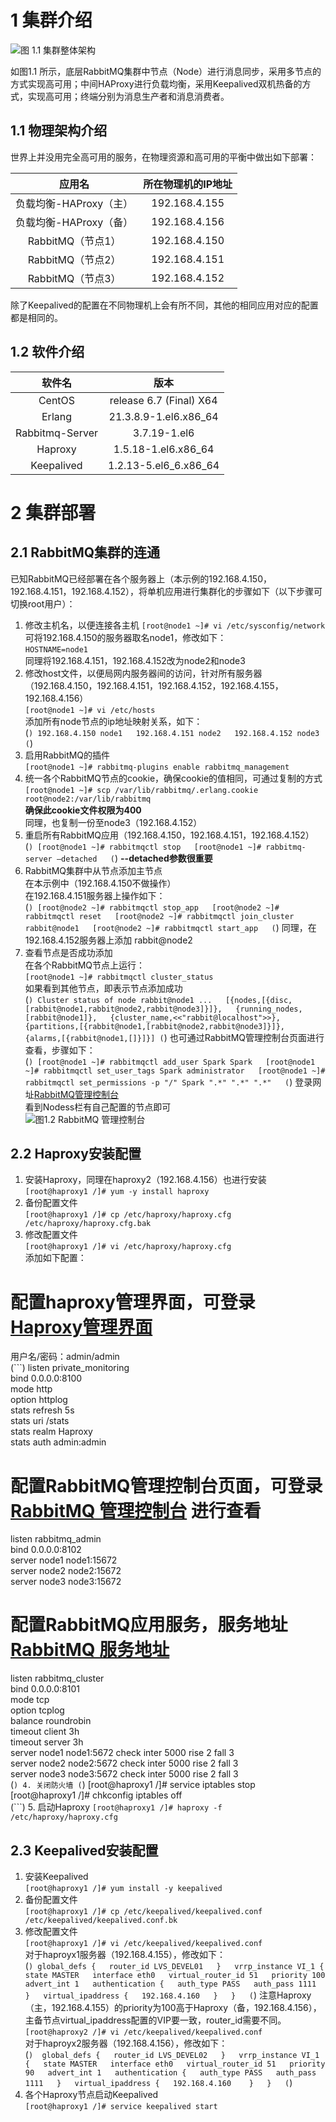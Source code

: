 # 1 集群介绍
![图 1.1 集群整体架构](https://github.com/SparkZhou1994/MessageQueueLearn/blob/master/RabbitMQ_Cluster.png "集群整体架构")

如图1.1 所示，底层RabbitMQ集群中节点（Node）进行消息同步，采用多节点的方式实现高可用；中间HAProxy进行负载均衡，采用Keepalived双机热备的方式，实现高可用；终端分别为消息生产者和消息消费者。

## 1.1 物理架构介绍

世界上并没用完全高可用的服务，在物理资源和高可用的平衡中做出如下部署：

应用名|所在物理机的IP地址
:--:|:--:
负载均衡-HAProxy（主） | 192.168.4.155
负载均衡-HAProxy（备） | 192.168.4.156
RabbitMQ（节点1） | 192.168.4.150
RabbitMQ（节点2） | 192.168.4.151
RabbitMQ（节点3） | 192.168.4.152

除了Keepalived的配置在不同物理机上会有所不同，其他的相同应用对应的配置都是相同的。

## 1.2 软件介绍

软件名|版本
:--:|:--:
CentOS | release 6.7 (Final) X64
Erlang | 21.3.8.9-1.el6.x86_64
Rabbitmq-Server | 3.7.19-1.el6
Haproxy | 1.5.18-1.el6.x86_64
Keepalived | 1.2.13-5.el6_6.x86_64

# 2 集群部署
## 2.1 RabbitMQ集群的连通

已知RabbitMQ已经部署在各个服务器上（本示例的192.168.4.150，192.168.4.151，192.168.4.152），将单机应用进行集群化的步骤如下（以下步骤可切换root用户）：

1. 修改主机名，以便连接各主机
`[root@node1 ~]# vi /etc/sysconfig/network`  
可将192.168.4.150的服务器取名node1，修改如下：  
`HOSTNAME=node1`  
同理将192.168.4.151，192.168.4.152改为node2和node3  
2. 修改host文件，以便局网内服务器间的访问，针对所有服务器（192.168.4.150，192.168.4.151，192.168.4.152，192.168.4.155，192.168.4.156）  
`[root@node1 ~]# vi /etc/hosts`  
添加所有node节点的ip地址映射关系，如下：  
(```)
192.168.4.150 node1  
192.168.4.151 node2  
192.168.4.152 node3  
(```)
3. 启用RabbitMQ的插件  
`[root@node1 ~]# rabbitmq-plugins enable rabbitmq_management`  
4. 统一各个RabbitMQ节点的cookie，确保cookie的值相同，可通过复制的方式  
`[root@node1 ~]# scp /var/lib/rabbitmq/.erlang.cookie root@node2:/var/lib/rabbitmq`  
**确保此cookie文件权限为400**  
同理，也复制一份至node3（192.168.4.152）  
5. 重启所有RabbitMQ应用（192.168.4.150，192.168.4.151，192.168.4.152）  
(```)
[root@node1 ~]# rabbitmqctl stop  
[root@node1 ~]# rabbitmq-server –detached  
(```)
**--detached参数很重要**  
6. RabbitMQ集群中从节点添加主节点  
在本示例中（192.168.4.150不做操作）  
在192.168.4.151服务器上操作如下：  
(```)
[root@node2 ~]# rabbitmqctl stop_app  
[root@node2 ~]# rabbitmqctl reset  
[root@node2 ~]# rabbitmqctl join_cluster rabbit@node1  
[root@node2 ~]# rabbitmqctl start_app  
(```)
同理，在192.168.4.152服务器上添加 rabbit@node2  
7. 查看节点是否成功添加  
在各个RabbitMQ节点上运行：  
`[root@node1 ~]# rabbitmqctl cluster_status`  
如果看到其他节点，即表示节点添加成功  
(```)
Cluster status of node rabbit@node1 ...  
[{nodes,[{disc,[rabbit@node1,rabbit@node2,rabbit@node3]}]},  
 {running_nodes,[rabbit@node1]},  
 {cluster_name,<<"rabbit@localhost">>},   
 {partitions,[{rabbit@node1,[rabbit@node2,rabbit@node3]}]},  
 {alarms,[{rabbit@node1,[]}]}]
(```) 
也可通过RabbitMQ管理控制台页面进行查看，步骤如下：  
(```)
[root@node1 ~]# rabbitmqctl add_user Spark Spark  
[root@node1 ~]# rabbitmqctl set_user_tags Spark administrator  
[root@node1 ~]# rabbitmqctl set_permissions -p "/" Spark ".*" ".*" ".*"  
(```)
登录网址[RabbitMQ管理控制台](http://192.168.4.150:15672/)  
看到Nodess栏有自己配置的节点即可  
![图1.2 RabbitMQ 管理控制台](https://github.com/SparkZhou1994/MessageQueueLearn/blob/master/RabbitMQ_Management.png "RabbitMQ 管理控制台")

## 2.2 Haproxy安装配置
1. 安装Haproxy，同理在haproxy2（192.168.4.156）也进行安装  
`[root@haproxy1 /]# yum -y install haproxy`  
2. 备份配置文件  
`[root@haproxy1 /]# cp /etc/haproxy/haproxy.cfg /etc/haproxy/haproxy.cfg.bak`  
3. 修改配置文件  
`[root@haproxy1 /]# vi /etc/haproxy/haproxy.cfg`  
添加如下配置：
# 配置haproxy管理界面，可登录[Haproxy管理界面](http://192.168.4.150:8100/stats)
用户名/密码：admin/admin  
(```)
listen private_monitoring  
        bind 0.0.0.0:8100  
        mode http  
        option httplog  
        stats refresh 5s  
        stats uri /stats  
        stats realm Haproxy  
        stats auth admin:admin  
# 配置RabbitMQ管理控制台页面，可登录[RabbitMQ 管理控制台](http://192.168.4.150:8102)  进行查看  
listen rabbitmq_admin  
        bind 0.0.0.0:8102  
        server node1 node1:15672  
        server node2 node2:15672  
        server node3 node3:15672  
# 配置RabbitMQ应用服务，服务地址[RabbitMQ 服务地址](192.168.4.150:8101)    
listen rabbitmq_cluster  
        bind 0.0.0.0:8101  
        mode    tcp  
        option  tcplog  
        balance roundrobin  
        timeout client  3h  
        timeout server  3h  
        server  node1  node1:5672  check  inter  5000  rise  2  fall  3  
        server  node2  node2:5672  check  inter  5000  rise  2  fall  3  
        server  node3  node3:5672  check  inter  5000  rise  2  fall  3  
(```)
4. 关闭防火墙
(```)
[root@haproxy1 /]# service iptables stop  
[root@haproxy1 /]# chkconfig iptables off  
(```)
5. 启动Haproxy
`[root@haproxy1 /]# haproxy -f /etc/haproxy/haproxy.cfg`  
## 2.3 Keepalived安装配置  
1. 安装Keepalived   
`[root@haproxy1 /]# yum install -y keepalived`  
2. 备份配置文件  
`[root@haproxy1 /]# cp /etc/keepalived/keepalived.conf /etc/keepalived/keepalived.conf.bk`  
3. 修改配置文件  
`[root@haproxy1 /]# vi /etc/keepalived/keepalived.conf`  
对于haproyx1服务器（192.168.4.155），修改如下：  
(```)
global_defs {  
   router_id LVS_DEVEL01  
}  
vrrp_instance VI_1 {  
    state MASTER  
    interface eth0  
    virtual_router_id 51  
    priority 100  
    advert_int 1  
    authentication {  
        auth_type PASS  
        auth_pass 1111  
    }  
    virtual_ipaddress {  
        192.168.4.160  
    }  
}  
(```)
注意Haproxy（主，192.168.4.155）的priority为100高于Haproxy（备，192.168.4.156），主备节点virtual_ipaddress配置的VIP要一致，router_id需要不同。  
`[root@haproxy2 /]# vi /etc/keepalived/keepalived.conf`  
对于haproyx2服务器（192.168.4.156），修改如下：  
(```) 
global_defs {  
   router_id LVS_DEVEL02  
}  
vrrp_instance VI_1 {  
    state MASTER  
    interface eth0  
    virtual_router_id 51  
    priority 90  
    advert_int 1  
    authentication {  
        auth_type PASS  
        auth_pass 1111  
    }  
    virtual_ipaddress {  
        192.168.4.160   
    }  
}  
(```)
4. 各个Haproxy节点启动Keepalived    
`[root@haproxy1 /]# service keepalived start`  
